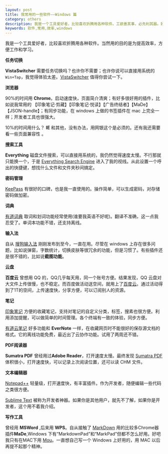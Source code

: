 ```yaml
---
layout: post
title: 我常用的一些软件——Windows 篇
category: others
description: 我是一个工具爱好者，比较喜欢折腾用各种软件。工欲善其事，必先利其器。好工具不仅带给你使用的快感，往往使你事倍功半。
keywords: 软件,常用,效率,windows
--- 
```




我是一个工具爱好者，比较喜欢折腾用各种软件。当然用的目的是为提高效率，方便工作和学习。

**任务切换**

**VistaSwitcher** 需要任务切换吗？也许你不需要；也许你说可以直接用系统的 `Win+Tap`，我觉得体验太差。[VistaSwitcher](http://www.ntwind.com/software/vistaswitcher.html) 值得你尝试一下。

**浏览器**

90%的时间用 **Chrome**。启动速度快，页面简介清爽；有好多很好用的插件，比如说我常用的 【印象笔记·剪藏】【印象笔记·悦读】【广告终结者】【MaDe】【JSON-handle】；有同步功能，在 windows 上做的书签插件在 mac 上完全一样；开发者工具也很强大。

10%的时间用什么？ **IE** 和其他，没有办法，用网银这个是必须的。还有我还需要看一些页面兼容性
。

**搜索工具**

**Everything** 磁盘文件搜索，可以直接用系统的，我仍然觉得速度太慢。不行那就只能换一个，于是 [Everything Search Engine](http://www.voidtools.com/) 进入了我的视线。从此设置一个呼出的快捷键，想找什么文件和文件夹秒间搞定。

**密码管理**

[KeePass](http://www.keepass.info/) 有很好的口碑，也是我一直使用的。操作简单，可以生成密码，对存储密码做加密。

**词典**

[有道词典](http://dict.youdao.com/) 取词和划词功能经常使用(谁要我英语不好呢)。翻译不准确，这一点我忍受了。单词本功能不错，还支持离线。

**输入法**

自从 [搜狗输入法](http://pinyin.sogou.com/) 刚刚发布到至今，一直在用。尽管在 windows 上存在很多问题，比如说弹窗，字数统计，切换皮肤等很冗余的功能，但是习惯了。有些插件还是很不错的，比如说**截图功能**。

**云盘**

**百度云** 曾想用 QQ 的，QQ几乎每天用，同一个账号方便。结果发现，QQ 云盘对大文件上传很慢，也不稳定。而百度做活动送空间，就用上了[百度云](http://yun.baidu.com/)。通过活动得到了1T的空间，上传速度快，分享方便，可以订阅别人的资源。

**笔记**

[印象笔记](https://www.yinxiang.com/) 方便的收藏笔记，支持对笔记的自定义分类，标签，搜素也很方便。利用添加提醒，可以做简单的时间管理。各个终端有一致的体验，同步方便。

[有道云笔记](http://note.youdao.com/) 好多功能和 **EverNote** 一样，在收藏网页时不能很好的保存源文档的格式。它的离线功能免费，最近出了云协作功能。试用了两周还不错。

**PDF阅读器**

**Sumatra PDF** 曾经用过**Adobe Reader**，打开速度太慢。最终发现 [Sumatra PDF](http://www.sumatrapdfreader.org/free-pdf-reader.html) 体积很小，打开速度快，可以记录上次阅读位置，还可以读 CHM 文件。

**文本编辑器**

[Notepad++](http://www.notepad-plus-plus.org/) 轻量级，打开速度快，有丰富插件。作为开发者，随便编辑一些代码之类很方便。

[Sublime Text](http://www.sublimetext.com/) 被称为开发者神器。如果你是其他用户，就先不了解，如果你是开发者，这个用不着我介绍。

**写作工具**

曾经用 **MSWord** ,后来用 **WPS**。自从接触了 [MarkDown](http://wowubuntu.com/markdown/) 用的比较多Chrome器插件**MaDe**,Windows 下有“MarkdownPad”和“MarkPad”但都不怎么好用。好吧我只有在MAC下用 [Mou](http://25.io/mou/)。一直想自己写一个 Windows 上好用的，用 MAC 以后再提不起那个精神。